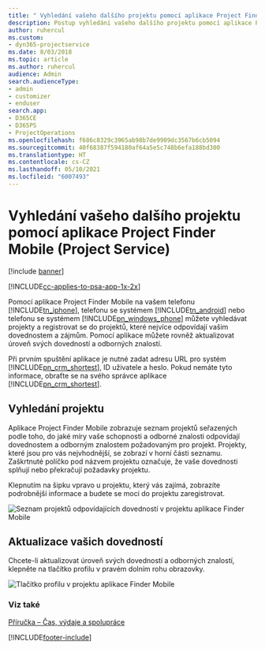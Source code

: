 ```yaml
---
title: " Vyhledání vašeho dalšího projektu pomocí aplikace Project Finder Mobile"
description: Postup vyhledání vašeho dalšího projektu pomocí aplikace Project Finder Mobile pro Project Service
author: ruhercul
ms.custom:
- dyn365-projectservice
ms.date: 8/03/2018
ms.topic: article
ms.author: ruhercul
audience: Admin
search.audienceType:
- admin
- customizer
- enduser
search.app:
- D365CE
- D365PS
- ProjectOperations
ms.openlocfilehash: f686c8329c3965ab98b7de9909dc3567b6cb5094
ms.sourcegitcommit: 40f68387f594180af64a5e5c748b6efa188bd300
ms.translationtype: HT
ms.contentlocale: cs-CZ
ms.lasthandoff: 05/10/2021
ms.locfileid: "6007493"
---
```

# <a name="find-your-next-project-with-the-project-finder-mobile-app-project-service"></a>Vyhledání vašeho dalšího projektu pomocí aplikace Project Finder Mobile (Project Service)

[!include [banner](../includes/psa-now-project-operations.md)]

[!INCLUDE[cc-applies-to-psa-app-1x-2x](../includes/cc-applies-to-psa-app-1x-2x.md)]

Pomocí aplikace Project Finder Mobile na vašem telefonu [!INCLUDE[tn_iphone](../includes/tn-iphone.md)], telefonu se systémem [!INCLUDE[tn_android](../includes/tn-android.md)] nebo telefonu se systémem [!INCLUDE[pn_windows_phone](../includes/pn-windows-phone.md)] můžete vyhledávat projekty a registrovat se do projektů, které nejvíce odpovídají vašim dovednostem a zájmům. Pomocí aplikace můžete rovněž aktualizovat úroveň svých dovedností a odborných znalostí.  
  
 Při prvním spuštění aplikace je nutné zadat adresu URL pro systém [!INCLUDE[pn_crm_shortest](../includes/pn-crm-shortest.md)], ID uživatele a heslo. Pokud nemáte tyto informace, obraťte se na svého správce aplikace [!INCLUDE[pn_crm_shortest](../includes/pn-crm-shortest.md)].  
  
## <a name="find-a-project"></a>Vyhledání projektu  
 Aplikace Project Finder Mobile zobrazuje seznam projektů seřazených podle toho, do jaké míry vaše schopnosti a odborné znalosti odpovídají dovednostem a odborným znalostem požadovaným pro projekt. Projekty, které jsou pro vás nejvhodnější, se zobrazí v horní části seznamu. Zaškrtnuté políčko pod názvem projektu označuje, že vaše dovednosti splňují nebo překračují požadavky projektu.  
  
 Klepnutím na šipku vpravo u projektu, který vás zajímá, zobrazíte podrobnější informace a budete se moci do projektu zaregistrovat.  
  
 ![Seznam projektů odpovídajících dovedností v projektu aplikace Finder Mobile](../psa/media/project-service-project-finder-list.png "Seznam projektů odpovídajících dovedností v projektu aplikace Finder Mobile")  
  
## <a name="update-your-skills"></a>Aktualizace vašich dovedností  
 Chcete-li aktualizovat úroveň svých dovedností a odborných znalostí, klepněte na tlačítko profilu v pravém dolním rohu obrazovky.  
  
 ![Tlačítko profilu v projektu aplikace Finder Mobile](../psa/media/project-service-project-finder-profile.png "Tlačítko profilu v projektu aplikace Finder Mobile")  
  
### <a name="see-also"></a>Viz také  
 [Příručka – Čas, výdaje a spolupráce](../psa/time-expense-collaboration-guide.md)


[!INCLUDE[footer-include](../includes/footer-banner.md)]